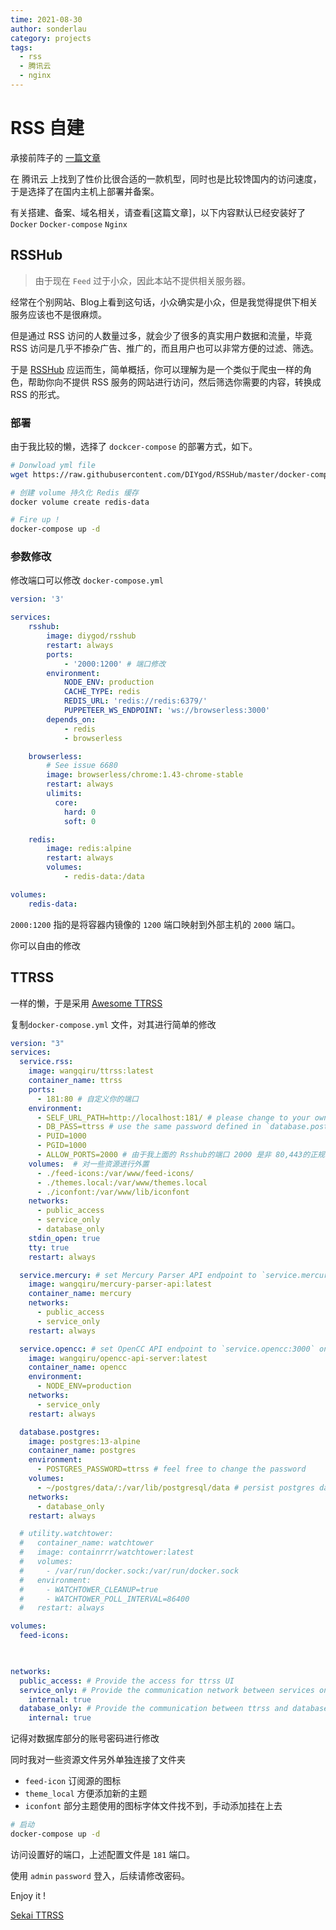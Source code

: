 ```yaml
---
time: 2021-08-30
author: sonderlau
category: projects
tags:
  - rss
  - 腾讯云
  - nginx
---
```




# RSS 自建

承接前阵子的 [一篇文章](../flash/21-08-22)

在 腾讯云 上找到了性价比很合适的一款机型，同时也是比较馋国内的访问速度，于是选择了在国内主机上部署并备案。



有关搭建、备案、域名相关，请查看[这篇文章]，以下内容默认已经安装好了 `Docker` `Docker-compose` `Nginx`





## RSSHub

> 由于现在 `Feed` 过于小众，因此本站不提供相关服务器。

经常在个别网站、Blog上看到这句话，小众确实是小众，但是我觉得提供下相关服务应该也不是很麻烦。

但是通过 RSS 访问的人数量过多，就会少了很多的真实用户数据和流量，毕竟 RSS 访问是几乎不掺杂广告、推广的，而且用户也可以非常方便的过滤、筛选。



于是 [RSSHub](https://docs.rsshub.app) 应运而生，简单概括，你可以理解为是一个类似于爬虫一样的角色，帮助你向不提供 RSS 服务的网站进行访问，然后筛选你需要的内容，转换成 RSS 的形式。



### 部署

由于我比较的懒，选择了 `dockcer-compose` 的部署方式，如下。

```bash
# Donwload yml file
wget https://raw.githubusercontent.com/DIYgod/RSSHub/master/docker-compose.yml

# 创建 volume 持久化 Redis 缓存
docker volume create redis-data

# Fire up !
docker-compose up -d
```



### 参数修改

修改端口可以修改 `docker-compose.yml`

```yaml {8}
version: '3'

services:
    rsshub:
        image: diygod/rsshub
        restart: always
        ports:
            - '2000:1200' # 端口修改
        environment:
            NODE_ENV: production
            CACHE_TYPE: redis
            REDIS_URL: 'redis://redis:6379/'
            PUPPETEER_WS_ENDPOINT: 'ws://browserless:3000'
        depends_on:
            - redis
            - browserless

    browserless:
        # See issue 6680
        image: browserless/chrome:1.43-chrome-stable
        restart: always
        ulimits:
          core:
            hard: 0
            soft: 0

    redis:
        image: redis:alpine
        restart: always
        volumes:
            - redis-data:/data

volumes:
    redis-data:

```



`2000:1200` 指的是将容器内镜像的 `1200` 端口映射到外部主机的 `2000` 端口。



你可以自由的修改



## TTRSS

一样的懒，于是采用 [Awesome TTRSS](https://ttrss.henry.wang/zh/#%E5%85%B3%E4%BA%8E)

复制`docker-compose.yml` 文件，对其进行简单的修改

```yaml {7,13,14-17}
version: "3"
services:
  service.rss:
    image: wangqiru/ttrss:latest
    container_name: ttrss
    ports:
      - 181:80 # 自定义你的端口 
    environment:
      - SELF_URL_PATH=http://localhost:181/ # please change to your own domain
      - DB_PASS=ttrss # use the same password defined in `database.postgres`
      - PUID=1000
      - PGID=1000
      - ALLOW_PORTS=2000 # 由于我上面的 Rsshub的端口 2000 是非 80,443的正规端口，需要做额外的设置
    volumes:  # 对一些资源进行外置
      - ./feed-icons:/var/www/feed-icons/
      - ./themes.local:/var/www/themes.local
      - ./iconfont:/var/www/lib/iconfont
    networks:
      - public_access
      - service_only
      - database_only
    stdin_open: true
    tty: true
    restart: always

  service.mercury: # set Mercury Parser API endpoint to `service.mercury:3000` on TTRSS plugin setting page
    image: wangqiru/mercury-parser-api:latest
    container_name: mercury
    networks:
      - public_access
      - service_only
    restart: always

  service.opencc: # set OpenCC API endpoint to `service.opencc:3000` on TTRSS plugin setting page
    image: wangqiru/opencc-api-server:latest
    container_name: opencc
    environment:
      - NODE_ENV=production
    networks:
      - service_only
    restart: always

  database.postgres:
    image: postgres:13-alpine
    container_name: postgres
    environment:
      - POSTGRES_PASSWORD=ttrss # feel free to change the password
    volumes:
      - ~/postgres/data/:/var/lib/postgresql/data # persist postgres data to ~/postgres/data/ on the host
    networks:
      - database_only
    restart: always

  # utility.watchtower:
  #   container_name: watchtower
  #   image: containrrr/watchtower:latest
  #   volumes:
  #     - /var/run/docker.sock:/var/run/docker.sock
  #   environment:
  #     - WATCHTOWER_CLEANUP=true
  #     - WATCHTOWER_POLL_INTERVAL=86400
  #   restart: always

volumes:
  feed-icons:
 


networks:
  public_access: # Provide the access for ttrss UI
  service_only: # Provide the communication network between services only
    internal: true
  database_only: # Provide the communication between ttrss and database only
    internal: true

```

记得对数据库部分的账号密码进行修改



同时我对一些资源文件另外单独连接了文件夹

- `feed-icon` 订阅源的图标
- `theme_local` 方便添加新的主题
- `iconfont` 部分主题使用的图标字体文件找不到，手动添加挂在上去



```bash
# 启动
docker-compose up -d
```



访问设置好的端口，上述配置文件是 `181` 端口。

使用 `admin` `password` 登入，后续请修改密码。



Enjoy it !



[Sekai TTRSS](https://rss.sekai.pro)
